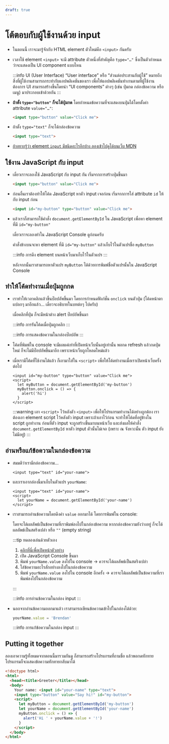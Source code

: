 ```yaml
---
draft: true
---
```


<script setup>
  import HtmlTagList from './components/HtmlTagList.vue'
  import HtmlOutput from './components/HtmlOutput.vue'
  import CodeTemplate from './components/CodeTemplate.vue'
  import JsConsole from './components/JsConsole.vue'

  const ex3 = `myButton.onclick = () => {
  alert('hi')
}`
</script>

# โต้ตอบกับผู้ใช้งานด้วย input

- ในตอนนี้ เราจะมารู้จักกับ HTML element ตัวใหม่คือ `<input>` กันครับ

  <HtmlTagList introduced="html,head,body,h1,a,br,title,h2,h3,h4,h5,h6,strong,em,img,mark,del,ul,ol,li,hr,script,p" acquired="input" />

- เวลาใช้ element `<input>` จะมี attribute ตัวหนึ่งที่สำคัญคือ `type="…"` ซึ่งเป็นตัวกำหนดว่าจะแสดงเป็น UI component แบบไหน

  :::info UI (User Interface)
  “User interface” หรือ “ส่วนต่อประสานกับผู้ใช้”
  หมายถึงสิ่งที่ผู้ใช้งานสามารถกระทำกับแอปพลิเคชันของเรา เพื่อให้แอปพลิเคชันทำงานตามที่ผู้ใช้งานต้องการ
  UI สามารถสร้างขึ้นโดยนำ “UI components” ต่างๆ (เช่น ปุ่มกด กล่องข้อความ หรือเมนู) มาประกอบเข้าด้วยกัน
  :::

- **ถ้าตั้ง `type="button"` ก็จะได้ปุ่มกด**
  โดยกำหนดข้อความที่จะแสดงบนปุ่มได้โดยตั้งค่า attribute `value="…"`:

  <!-- prettier-ignore -->
  ```html
  <input type="button" value="Click me">
  ```

  <HtmlOutput src="/js/examples/input/button.html" height="128" />

- ถ้าตั้ง `type="text"` ก็จะได้กล่องข้อความ

  <!-- prettier-ignore -->
  ```html
  <input type="text">
  ```

  <HtmlOutput src="/js/examples/input/text.html" height="128" />

- [ถ้าอยากรู้ว่า element `input` มีชนิดอะไรอีกบ้าง ลองเข้าไปดูได้บนเว็บ MDN](https://developer.mozilla.org/en-US/docs/Web/HTML/Element/input)

## ใช้งาน JavaScript กับ input

- เดี๋ยวเราจะลองใช้ JavaScript กับ input กัน
  เริ่มจากการสร้างปุ่มขึ้นมา

  <!-- prettier-ignore -->
  ```html
  <input type="button" value="Click me">
  ```

- ก่อนอื่นเราต้องทำให้โค้ด JavaScript หาตัว input เจอก่อน
  เริ่มจากการใส่ attribute `id` ให้กับ input ก่อน

  <!-- prettier-ignore -->
  ```html
  <input id="my-button" type="button" value="Click me">
  ```

- แล้วเราก็สามารถใช้คำสั่ง `document.getElementById` ใน JavaScript
  เพื่อหา element ที่มี `id="my-button"`

  เดี๋ยวเราจะลองทำใน JavaScript Console ดูก่อนครับ

  <JsConsole input="let myButton = document.getElementById('my-button')" :output="{value: undefined}" />

  คำสั่งข้างบนจะหา element ที่มี `id="my-button"` แล้วเก็บไว้ในตัวแปรชื่อ `myButton`

  :::info การดึง element บนหน้าเว็บมาเก็บไว้ในตัวแปร
  <CodeTemplate template="'let ' :: [placeholder] ชื่อตัวแปร :: ' = document.getElementById('' :: [placeholder] id :: '')'" />
  :::

  หลังจากนั้นเราสามารถหาตัวแปร `myButton` ได้ด้วยการพิมพ์ชื่อตัวแปรนั้นใน JavaScript Console

  <JsConsole input="myButton" :output="{value: {$tagName: 'input', attributes: {id: 'my-button', type: 'button', value: 'Click me'}}}" />

## ทำให้โค้ดทำงานเมื่อปุ่มถูกกด

- เราทำให้เวลาคลิกแล้วขึ้นป๊อปอัพขึ้นมา โดยการกำหนดฟังก์ชั่น `onclick` บนตัวปุ่ม (โค้ดหน้าตาแปลกๆ มาอีกแล้ว… เดี๋ยวจะอธิบายในบทต่อๆ ไปครับ)

  <JsConsole :input="ex3" :output="{value: undefined}" />

  เมื่อคลิกที่ปุ่ม ก็จะมีหน้าต่าง alert ป๊อปอัพขึ้นมา

  :::info การรันโค้ดเมื่อปุ่มถูกคลิก
  <CodeTemplate template="[placeholder] ชื่อตัวแปร :: '.onclick' :: ' = ' :: '() => {' :: [placeholder] โค้ดที่ต้องการให้ทำงาน :: '}'" />
  :::

  :::info การแสดงข้อความในกล่องป๊อปอัพ
  <CodeTemplate template="'alert(' :: [placeholder] expression :: ')'" />
  :::

- โค้ดที่พิมพ์ใน console
  จะมีผลแค่เท่าที่เปิดหน้าเว็บนั้นอยู่เท่านั้น
  พอกด refresh แล้วกดปุ่มใหม่ ก็จะไม่มีป๊อปอัพขึ้นมาอีก เพราะหน้าเว็บถูกโหลดใหม่แล้ว

- เมื่อเรามีโค้ดที่ใช้งานได้แล้ว
  ก็เอามาใส่ใน `<script>` เพื่อให้โค้ดทำงานเมื่อเราเปิดหน้าเว็บครั้งต่อไป

  <!-- prettier-ignore -->
  ```html{2-7}
  <input id="my-button" type="button" value="Click me">
  <script>
    let myButton = document.getElementById('my-button')
    myButton.onclick = () => {
      alert('hi')
    }
  </script>
  ```

  <HtmlOutput src="/js/examples/input/button-clickable.html" height="128" />

  :::warning เอา `<script>` ไว้หลังตัว `<input>`
  เพื่อให้โปรแกรมทำงานได้อย่างถูกต้อง เราต้องเอา element script ไว้หลังตัว input
  เพราะถ้าเอาไว้ก่อน จะทำให้โค้ดที่อยู่ข้างใน script ถูกทำงาน ก่อนที่ตัว input จะถูกสร้างขึ้นมาบนหน้าเว็บ และส่งผลให้คำสั่ง `document.getElementById` หาตัว input ตัวนั้นไม่เจอ (เพราะ ณ จังหวะนั้น ตัว input ยังไม่มีอยู่)
  :::

## อ่านหรือแก้ข้อความในกล่องข้อความ

- สมมติว่าเรามีกล่องข้อความ…

  <!-- prettier-ignore -->
  ```html{1}
  <input type="text" id="your-name">
  ```

- และเราเอากล่องนี้มาเก็บในตัวแปร `yourName`:

  ```html{2-4}
  <input type="text" id="your-name">
  <script>
    let yourName = document.getElementById('your-name')
  </script>
  ```

- เราสามารถอ่านข้อความโดยดึงค่า `value` ออกมาได้ โดยการพิมพ์ใน console:

  <div><JsConsole input="yourName.value" :output="{value: ''}" /></div>

  โดยจะได้ผลลัพธ์เป็นข้อความที่เราพิมพ์ลงไปในกล่องข้อความ
  หากกล่องข้อความยังว่างอยู่ ก็จะได้ผลลัพธ์เป็นสตริงเปล่า หรือ `""` (empty string)

  :::tip ทดลองเล่นด้วยตัวเอง

  1. <a href="/js/examples/input/text-input.html" target="_blank">คลิกที่นี่เพื่อเปิดหน้าตัวอย่าง</a>
  2. เปิด JavaScript Console ขึ้นมา
  3. พิมพ์​ `yourName.value` ลงไปใน console &rarr; ควรจะได้ผลลัพธ์เป็นสตริงเปล่า
  4. ใส่ข้อความอะไรสักอย่างลงไปในกล่องข้อความ
  5. พิมพ์​ `yourName.value` ลงไปใน console อีกครั้ง &rarr; ควรจะได้ผลลัพธ์เป็นข้อความที่เราพิมพ์ลงไปในกล่องข้อความ

  :::

  :::info การอ่านข้อความในกล่อง input
  <CodeTemplate template="[placeholder] ชื่อตัวแปร :: '.value'" />
  :::

- นอกจากอ่านข้อความออกมาแล้ว เราสามารถเขียนข้อความเข้าไปในกล่องได้ด้วย:

  ```js
  yourName.value = 'Brendan'
  ```

  :::info การแก้ข้อความในกล่อง input
  <CodeTemplate template="[placeholder] ชื่อตัวแปร :: '.value = ' :: [placeholder] expression ข้อความที่จะใส่ในกล่องข้อความ" />
  :::

## Putting it together

ลองเอาความรู้ทั้งหมดจากตอนนี้มารวมกันดู
ก็สามารถสร้างโปรแกรมที่ถามชื่อ
แล้วพอกดทักทาย โปรแกรมก็จะแสดงข้อความทักทายกลับมาได้

<!-- prettier-ignore -->
```html
<!doctype html>
<html>
  <head><title>Greeter</title></head>
  <body>
    Your name: <input id="your-name" type="text">
    <input type="button" value="Say hi!" id="my-button">
    <script>
      let myButton = document.getElementById('my-button')
      let yourName = document.getElementById('your-name')
      myButton.onclick = () => {
        alert('Hi ' + yourName.value + '!')
      }
    </script>
  </body>
</html>
```

<HtmlOutput src="/js/examples/input/greeter.html" height="128" />
